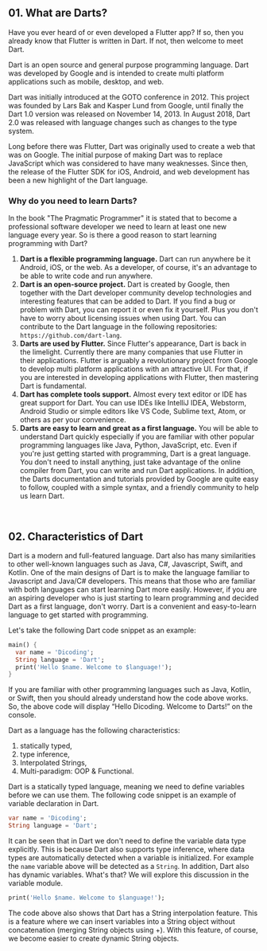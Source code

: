 ## 01. What are Darts?

Have you ever heard of or even developed a Flutter app? If so, then you already know that Flutter is written in Dart. If not, then welcome to meet Dart.

Dart is an open source and general purpose programming language. Dart was developed by Google and is intended to create multi platform applications such as mobile, desktop, and web.

Dart was initially introduced at the GOTO conference in 2012. This project was founded by Lars Bak and Kasper Lund from Google, until finally the Dart 1.0 version was released on November 14, 2013. In August 2018, Dart 2.0 was released with language changes such as changes to the type system.

Long before there was Flutter, Dart was originally used to create a web that was on Google. The initial purpose of making Dart was to replace JavaScript which was considered to have many weaknesses. Since then, the release of the Flutter SDK for iOS, Android, and web development has been a new highlight of the Dart language.

### Why do you need to learn Darts?

In the book "The Pragmatic Programmer" it is stated that to become a professional software developer we need to learn at least one new language every year. So is there a good reason to start learning programming with Dart?

1. **Dart is a flexible programming language.** Dart can run anywhere be it Android, iOS, or the web. As a developer, of course, it's an advantage to be able to write code and run anywhere.
2. **Dart is an open-source project.** Dart is created by Google, then together with the Dart developer community develop technologies and interesting features that can be added to Dart. If you find a bug or problem with Dart, you can report it or even fix it yourself. Plus you don't have to worry about licensing issues when using Dart. You can contribute to the Dart language in the following repositories:
`https://github.com/dart-lang`.
3. **Darts are used by Flutter.** Since Flutter's appearance, Dart is back in the limelight. Currently there are many companies that use Flutter in their applications. Flutter is arguably a revolutionary project from Google to develop multi platform applications with an attractive UI. For that, if you are interested in developing applications with Flutter, then mastering Dart is fundamental.
4. **Dart has complete tools support.** Almost every text editor or IDE has great support for Dart. You can use IDEs like IntelliJ IDEA, Webstorm, Android Studio or simple editors like VS Code, Sublime text, Atom, or others as per your convenience. 
5. **Darts are easy to learn and great as a first language.** You will be able to understand Dart quickly especially if you are familiar with other popular programming languages like Java, Python, JavaScript, etc. Even if you're just getting started with programming, Dart is a great language. You don't need to install anything, just take advantage of the online compiler from Dart, you can write and run Dart applications. In addition, the Darts documentation and tutorials provided by Google are quite easy to follow, coupled with a simple syntax, and a friendly community to help us learn Dart.

&emsp;
## 02. Characteristics of Dart
Dart is a modern and full-featured language. Dart also has many similarities to other well-known languages such as Java, C#, Javascript, Swift, and Kotlin. One of the main designs of Dart is to make the language familiar to Javascript and Java/C# developers. This means that those who are familiar with both languages can start learning Dart more easily. However, if you are an aspiring developer who is just starting to learn programming and decided Dart as a first language, don't worry. Dart is a convenient and easy-to-learn language to get started with programming.

Let's take the following Dart code snippet as an example:

```dart
main() {
  var name = 'Dicoding';
  String language = 'Dart';
  print('Hello $name. Welcome to $language!');
}
```

If you are familiar with other programming languages such as Java, Kotlin, or Swift, then you should already understand how the code above works. So, the above code will display “Hello Dicoding. Welcome to Darts!” on the console.

Dart as a language has the following characteristics:

1. statically typed,
2. type inference,
3. Interpolated Strings,
4. Multi-paradigm: OOP & Functional.

Dart is a statically typed language, meaning we need to define variables before we can use them. The following code snippet is an example of variable declaration in Dart.

```dart
var name = 'Dicoding';
String language = 'Dart';
```

It can be seen that in Dart we don't need to define the variable data type explicitly. This is because Dart also supports type inference, where data types are automatically detected when a variable is initialized. For example the `name` variable above will be detected as a `String`. In addition, Dart also has dynamic variables. What's that? We will explore this discussion in the variable module.

```dart
print('Hello $name. Welcome to $language!');
```

The code above also shows that Dart has a String interpolation feature. This is a feature where we can insert variables into a String object without concatenation (merging String objects using +). With this feature, of course, we become easier to create dynamic String objects.